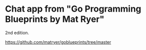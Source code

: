 # Chat app from "Go Programming Blueprints by Mat Ryer"

2nd edition.

https://github.com/matryer/goblueprints/tree/master
